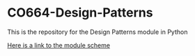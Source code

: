 # CO664-Design-Patterns

This is the repository for the Design Patterns module in Python

[Here is a link to the module scheme](https://github.com/NicholasDay1992/CO664-Design-Patterns/wiki/Module-Scheme) 
